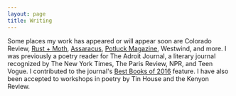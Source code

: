 ```yaml
---
layout: page
title: Writing
---
```


Some places my work has appeared or will appear soon are Colorado Review, [Rust + Moth](https://rustandmoth.com/work/hours-after-news-of-the-death/), [Assaracus](https://siblingrivalrypress.bigcartel.com/product/assaracus-issue-24-a-journal-of-gay-poetry), [Potluck Magazine](http://potluckmag.com/march-2016/2016/3/10/three-poems), Westwind, and more. I was previously a poetry reader for The Adroit Journal, a literary journal recognized by The New York Times, The Paris Review, NPR, and Teen Vogue. I contributed to the journal's [Best Books of 2016](https://theadroitjournal.org/2016/12/27/presenting-adroits-best-books-of-2016/) feature. I have also been accepted to workshops in poetry by Tin House and the Kenyon Review.
